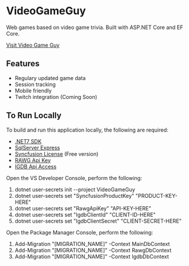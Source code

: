 # VideoGameGuy
Web games based on video game trivia. Built with ASP.NET Core and EF Core.

[Visit Video Game Guy](http://videogameguy.io/)

## Features
* Regulary updated game data
* Session tracking
* Mobile friendly
* Twitch integration (Coming Soon)

## To Run Locally
To build and run this application locally, the following are required:
* [.NET7 SDK](https://dotnet.microsoft.com/en-us/download/visual-studio-sdks)
* [SqlServer Express](https://www.microsoft.com/en-us/sql-server/sql-server-downloads)
* [Syncfusion License](https://www.syncfusion.com/sales/communitylicense) (Free version)
* [RAWG Api Key](https://rawg.io/apidocs)
* [IGDB Api Access](https://api-docs.igdb.com/#getting-started)

Open the VS Developer Console, perform the following:
1. dotnet user-secrets init --project VideoGameGuy
2. dotnet user-secrets set "SyncfusionProductKey" "PRODUCT-KEY-HERE"
3. dotnet user-secrets set "RawgApiKey" "API-KEY-HERE"
4. dotnet user-secrets set "IgdbClientId" "CLIENT-ID-HERE"
5. dotnet user-secrets set "IgdbClientSecret" "CLIENT-SECRET-HERE"

Open the Package Manager Console, perform the following:
1. Add-Migration "[MIGRATION_NAME]" -Context MainDbContext
2. Add-Migration "[MIGRATION_NAME]" -Context RawgDbContext
2. Add-Migration "[MIGRATION_NAME]" -Context IgdbDbContext
